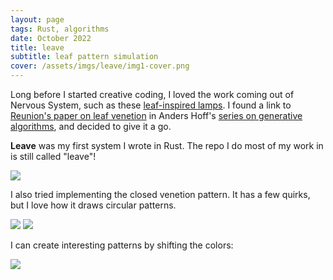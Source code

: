 ```yaml
---
layout: page
tags: Rust, algorithms
date: October 2022
title: leave
subtitle: leaf pattern simulation
cover: /assets/imgs/leave/img1-cover.png
---
```



Long before I started creative coding, I loved the work coming out of Nervous System, such as these [leaf-inspired lamps](https://n-e-r-v-o-u-s.com/projects/sets/networks/).
I found a link to [Reunion's paper on leaf venetion](http://algorithmicbotany.org/papers/venation.sig2005.pdf)
in Anders Hoff's [series on generative algorithms](https://inconvergent.net/generative/), and decided to give it a go.

**Leave** was my first system I wrote in Rust. The repo I do most of my work in is still called "leave"!

<img class="fullwidth" src="/assets/imgs/leave/img3.png">


I also tried implementing the closed venetion pattern. It has a few quirks, but I love how it draws circular patterns.

<img class="fullwidth" src="/assets/imgs/leave/img2.png">

<img class="fullwidth" src="/assets/imgs/leave/leaf.png">

I can create interesting patterns by shifting the colors:

<img class="fullwidth" src="/assets/imgs/leave/img1.png">





